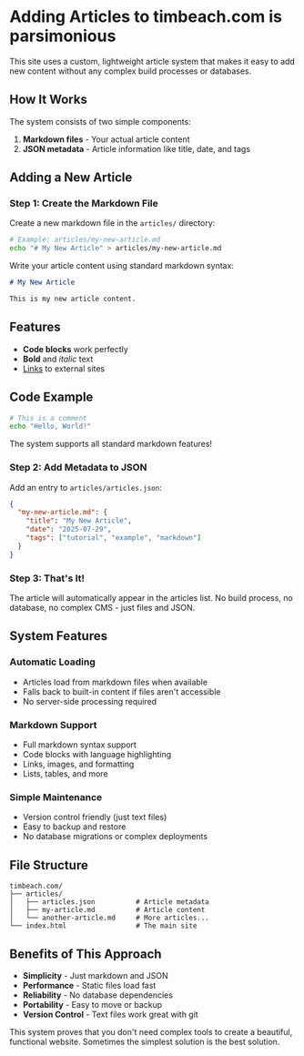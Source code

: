 # Adding Articles to timbeach.com is parsimonious

This site uses a custom, lightweight article system that makes it easy to add new content without any complex build processes or databases.

## How It Works

The system consists of two simple components:

1. **Markdown files** - Your actual article content
2. **JSON metadata** - Article information like title, date, and tags

## Adding a New Article

### Step 1: Create the Markdown File

Create a new markdown file in the `articles/` directory:

```bash
# Example: articles/my-new-article.md
echo "# My New Article" > articles/my-new-article.md
```

Write your article content using standard markdown syntax:

```markdown
# My New Article

This is my new article content.
```

## Features

- **Code blocks** work perfectly
- **Bold** and *italic* text
- [Links](https://example.com) to external sites

## Code Example

```bash
# This is a comment
echo "Hello, World!"
```

The system supports all standard markdown features!

### Step 2: Add Metadata to JSON

Add an entry to `articles/articles.json`:

```json
{
  "my-new-article.md": {
    "title": "My New Article",
    "date": "2025-07-29",
    "tags": ["tutorial", "example", "markdown"]
  }
}
```

### Step 3: That's It!

The article will automatically appear in the articles list. No build process, no database, no complex CMS - just files and JSON.

## System Features

### Automatic Loading
- Articles load from markdown files when available
- Falls back to built-in content if files aren't accessible
- No server-side processing required

### Markdown Support
- Full markdown syntax support
- Code blocks with language highlighting
- Links, images, and formatting
- Lists, tables, and more

### Simple Maintenance
- Version control friendly (just text files)
- Easy to backup and restore
- No database migrations or complex deployments

## File Structure

```
timbeach.com/
├── articles/
│   ├── articles.json          # Article metadata
│   ├── my-article.md          # Article content
│   └── another-article.md     # More articles...
└── index.html                 # The main site
```

## Benefits of This Approach

- **Simplicity** - Just markdown and JSON
- **Performance** - Static files load fast
- **Reliability** - No database dependencies
- **Portability** - Easy to move or backup
- **Version Control** - Text files work great with git

This system proves that you don't need complex tools to create a beautiful, functional website. Sometimes the simplest solution is the best solution. 